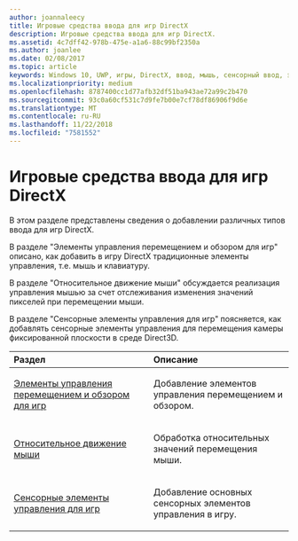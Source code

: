 ```yaml
---
author: joannaleecy
title: Игровые средства ввода для игр DirectX
description: Игровые средства ввода для игр DirectX.
ms.assetid: 4c7dff42-978b-475e-a1a6-88c99bf2350a
ms.author: joanlee
ms.date: 02/08/2017
ms.topic: article
keywords: Windows 10, UWP, игры, DirectX, ввод, мышь, сенсорный ввод, элементы управления
ms.localizationpriority: medium
ms.openlocfilehash: 8787400cc1d77afb32df51ba943ae72a99c2b470
ms.sourcegitcommit: 93c0a60cf531c7d9fe7b00e7cf78df86906f9d6e
ms.translationtype: MT
ms.contentlocale: ru-RU
ms.lasthandoff: 11/22/2018
ms.locfileid: "7581552"
---
```

# <a name="game-input-for-directx-games"></a>Игровые средства ввода для игр DirectX

В этом разделе представлены сведения о добавлении различных типов ввода для игр DirectX.

В разделе "Элементы управления перемещением и обзором для игр" описано, как добавить в игру DirectX традиционные элементы управления, т.е. мышь и клавиатуру.

В разделе "Относительное движение мыши" обсуждается реализация управления мышью за счет отслеживания изменения значений пикселей при перемещении мыши.

В разделе "Сенсорные элементы управления для игр" поясняется, как добавлять сенсорные элементы управления для перемещения камеры фиксированной плоскости в среде Direct3D.

<table>
<colgroup>
<col width="50%" />
<col width="50%" />
</colgroup>
<thead>
<tr class="header">
<th align="left">Раздел</th>
<th align="left">Описание</th>
</tr>
</thead>
<tbody>
<tr class="odd">
<td align="left"><p><a href="tutorial--adding-move-look-controls-to-your-directx-game.md">Элементы управления перемещением и обзором для игр</a></p></td>
<td align="left"><p>Добавление элементов управления перемещением и обзором.</p></td>
</tr>
<tr class="even">
<td align="left"><p><a href="relative-mouse-movement.md">Относительное движение мыши</a></p></td>
<td align="left"><p>Обработка относительных значений перемещения мыши.</p></td>
</tr>
<tr class="odd">
<td align="left"><p><a href="tutorial--adding-touch-controls-to-your-directx-game.md">Сенсорные элементы управления для игр</a></p></td>
<td align="left"><p>Добавление основных сенсорных элементов управления в игру.</p></td>
</tr>
</tbody>
</table>